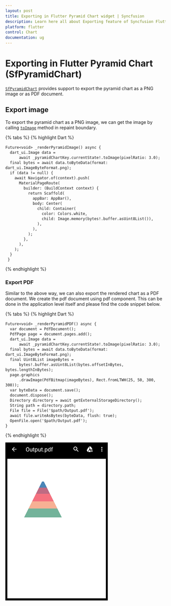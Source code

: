 ```yaml
---
layout: post
title: Exporting in Flutter Pyramid Chart widget | Syncfusion 
description: Learn here all about Exporting feature of Syncfusion Flutter Pyramid Chart (SfPyramidChart) widget and more.
platform: flutter
control: Chart
documentation: ug
---
```


# Exporting in Flutter Pyramid Chart (SfPyramidChart)

[`SfPyramidChart`](https://pub.dev/documentation/syncfusion_flutter_charts/latest/charts/SfPyramidChart-class.html) provides support to export the pyramid chart as a PNG image or as PDF document.

## Export image

To export the pyramid chart as a PNG image, we can get the image by calling [`toImage`](https://api.flutter.dev/flutter/rendering/RenderRepaintBoundary/toImage.html) method in repaint boundary.

{% tabs %}
{% highlight Dart %} 

    Future<void> _renderPyramidImage() async {
      dart_ui.Image data =
          await _pyramidChartKey.currentState!.toImage(pixelRatio: 3.0);
      final bytes = await data.toByteData(format: dart_ui.ImageByteFormat.png);
      if (data != null) {
        await Navigator.of(context).push(
          MaterialPageRoute(
            builder: (BuildContext context) {
              return Scaffold(
                appBar: AppBar(),
                body: Center(
                  child: Container(
                    color: Colors.white,
                    child: Image.memory(bytes!.buffer.asUint8List()),
                  ),
                ),
              );
            },
          ),
        );
      }
     }

  {% endhighlight %}

### Export PDF

Similar to the above way, we can also export the rendered chart as a PDF document. We create the pdf document using pdf component. This can be done in the application level itself and please find the code snippet below.

{% tabs %}
{% highlight Dart %} 

    Future<void> _renderPyramidPDF() async {
      var document = PdfDocument();
      PdfPage page = document.pages.add();
      dart_ui.Image data =
          await _pyramidChartKey.currentState!.toImage(pixelRatio: 3.0);
      final bytes = await data.toByteData(format: dart_ui.ImageByteFormat.png);
      final Uint8List imageBytes =
          bytes!.buffer.asUint8List(bytes.offsetInBytes, bytes.lengthInBytes);
      page.graphics
          .drawImage(PdfBitmap(imageBytes), Rect.fromLTWH(25, 50, 300, 300));
      var byteData = document.save();
      document.dispose();
      Directory directory = await getExternalStorageDirectory();
      String path = directory.path;
      File file = File('$path/Output.pdf');
      await file.writeAsBytes(byteData, flush: true);
      OpenFile.open('$path/Output.pdf');
    }
  
{% endhighlight %}

![pdf_export](images/export-pyramid-chart/pdf_view.png)
